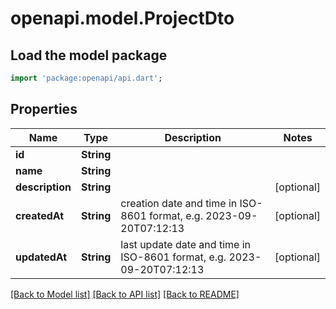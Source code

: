 # openapi.model.ProjectDto

## Load the model package

```dart
import 'package:openapi/api.dart';
```

## Properties

| Name            | Type       | Description                                                            | Notes      |
| --------------- | ---------- | ---------------------------------------------------------------------- | ---------- |
| **id**          | **String** |                                                                        |
| **name**        | **String** |                                                                        |
| **description** | **String** |                                                                        | [optional] |
| **createdAt**   | **String** | creation date and time in ISO-8601 format, e.g. 2023-09-20T07:12:13    | [optional] |
| **updatedAt**   | **String** | last update date and time in ISO-8601 format, e.g. 2023-09-20T07:12:13 | [optional] |

[[Back to Model list]](../README.md#documentation-for-models) [[Back to API list]](../README.md#documentation-for-api-endpoints) [[Back to README]](../README.md)
